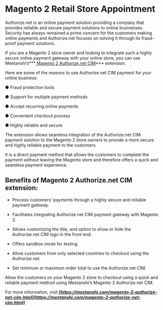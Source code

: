 # Magento 2 Retail Store Appointment

Authorize.net is an online payment solution providing a company that provides reliable and secure payment solutions to online businesses. Security has always remained a prime concern for the customers making online payments and Authorize.net focuses on solving it through its fraud-proof payment solutions.


If you are a Magento 2 store owner and looking to integrate such a highly secure online payment gateway with your online store, you can use Meetanshi’s***[ Magento 2 Authorize.net CIM](https://meetanshi.com/magento-2-authorize-net-cim.html)*** extension.

Here are some of the reasons to use Authorize.net CIM payment for your online business:

● Fraud protection tools

● Support for multiple payment methods

● Accept recurring online payments

● Convenient checkout process

● Highly reliable and secure

The extension allows seamless integration of the Authorize.net CIM payment solution to the Magento 2 store owners to provide a more secure and highly reliable payment to the customers.

It is a direct payment method that allows the customers to complete the payment without leaving the Magento store and therefore offers a quick and seamless payment experience.

## Benefits of Magento 2 Authorize.net CIM extension:

* Process customers’ payments through a highly secure and reliable payment gateway.

* Facilitates integrating Authorize.net CIM payment gateway with Magento 2.

* Allows customizing the title, and option to show or hide the Authorize.net CIM logo in the front end.

* Offers sandbox mode for testing.

* Allow customers from only selected countries to checkout using the Authorize.net.

* Set minimum or maximum order total to use the Authorize.net CIM.

Allow the customers on your Magento 2 store to checkout using a quick and reliable payment method using Meetanshi’s Magento 2 Authorize.net CIM.

For more information, visit ***[https://meetanshi.com/magento-2-authorize-net-cim.html](https://meetanshi.com/magento-2-authorize-net-cim.html)***

